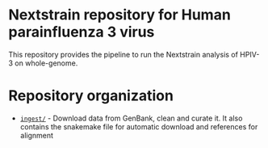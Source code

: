 # Nextstrain repository for Human parainfluenza 3 virus

This repository provides the pipeline to run the Nextstrain analysis of HPIV-3 on whole-genome. 

# Repository organization 

- [`ingest/`](./ingest) - Download data from GenBank, clean and curate it. It also contains the snakemake file for automatic download and references for alignment 




